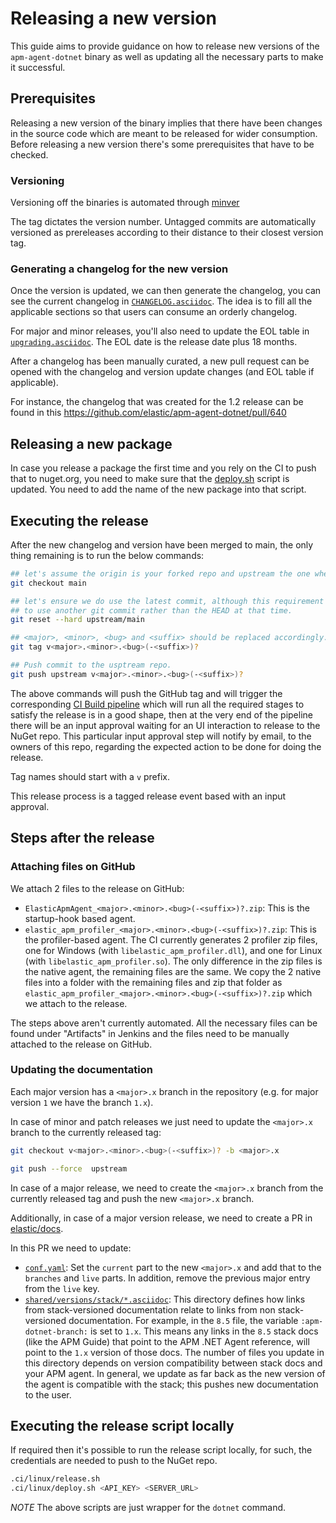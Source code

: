 # Releasing a new version

This guide aims to provide guidance on how to release new versions of the `apm-agent-dotnet` binary as well as updating all the necessary parts to make it successful.

## Prerequisites

Releasing a new version of the binary implies that there have been changes in the source code which are meant to be released for wider consumption. Before releasing a new version there's some prerequisites that have to be checked.

### Versioning

Versioning off the binaries is automated through [minver](https://github.com/adamralph/minver)

The tag dictates the version number. Untagged commits are automatically versioned as prereleases according to their distance to their closest version tag.

### Generating a changelog for the new version

Once the version is updated, we can then generate the changelog, you can see the current changelog in [`CHANGELOG.asciidoc`](CHANGELOG.asciidoc). The idea is to fill all the applicable sections so that users can consume an orderly changelog.

For major and minor releases, you'll also need to update the EOL table in [`upgrading.asciidoc`](docs/upgrading.asciidoc). The EOL date is the release date plus 18 months.

After a changelog has been manually curated, a new pull request can be opened with the changelog and version update changes (and EOL table if applicable).

For instance, the changelog that was created for the 1.2 release can be found in this https://github.com/elastic/apm-agent-dotnet/pull/640

## Releasing a new package

In case you release a package the first time and you rely on the CI to push that to nuget.org, you need to make sure that the [deploy.sh](https://github.com/elastic/apm-agent-dotnet/blob/main/.ci/linux/deploy.sh) script is updated. You need to add the name of the new package into that script.

## Executing the release

After the new changelog and version have been merged to main, the only thing remaining is to run the below commands:


 ```bash
 ## let's assume the origin is your forked repo and upstream the one where the releases are coming from.
 git checkout main

 ## let's ensure we do use the latest commit, although this requirement could be not necessary if it's required
 ## to use another git commit rather than the HEAD at that time.
 git reset --hard upstream/main

 ## <major>, <minor>, <bug> and <suffix> should be replaced accordingly. <suffix> is an optional one.
 git tag v<major>.<minor>.<bug>(-<suffix>)?

 ## Push commit to the usptream repo.
 git push upstream v<major>.<minor>.<bug>(-<suffix>)?
 ```

The above commands will push the GitHub tag and will trigger the corresponding [CI Build pipeline](Jenkinsfile) which will run all the required stages to satisfy the release is in a good shape, then at the very end of the pipeline there will be an input approval waiting for an UI interaction to release to the NuGet repo. This particular input approval step will notify by email, to the owners of this repo, regarding the expected action to be done for doing the release.

Tag names should start with a `v` prefix.

This release process is a tagged release event based with an input approval.

## Steps after the release 

### Attaching files on GitHub

We attach 2 files to the release on GitHub:
- `ElasticApmAgent_<major>.<minor>.<bug>(-<suffix>)?.zip`: This is the startup-hook based agent.
- `elastic_apm_profiler_<major>.<minor>.<bug>(-<suffix>)?.zip`: This is the profiler-based agent. The CI currently generates 2 profiler zip files, one for Windows (with `libelastic_apm_profiler.dll`), and one for Linux (with `libelastic_apm_profiler.so`). The only difference in the zip files is the native agent, the remaining files are the same. We copy the 2 native files into a folder with the remaining files and zip that folder as `elastic_apm_profiler_<major>.<minor>.<bug>(-<suffix>)?.zip` which we attach to the release.

The steps above aren't currently automated. All the necessary files can be found under "Artifacts" in Jenkins and the files need to be manually attached to the release on GitHub.

### Updating the documentation

Each major version has a `<major>.x` branch in the repository (e.g. for major version `1` we have the branch `1.x`).

In case of minor and patch releases we just need to update the `<major>.x` branch to the currently released tag:

 ```bash
git checkout v<major>.<minor>.<bug>(-<suffix>)? -b <major>.x

git push --force  upstream
 ```

In case of a major release, we need to create the `<major>.x` branch from the currently released tag and push the new `<major>.x` branch.

Additionally, in case of a major version release, we need to create a PR in [elastic/docs](https://github.com/elastic/docs).

In this PR we need to update:
- [`conf.yaml`](https://github.com/elastic/docs/blob/master/conf.yaml): Set the `current` part to the new `<major>.x` and add that to the `branches` and `live` parts. In addition, remove the previous major entry from the `live` key.
- [`shared/versions/stack/*.asciidoc`](https://github.com/elastic/docs/tree/master/shared/versions/stack): This directory defines how links from stack-versioned documentation relate to links from non stack-versioned documentation. For example, in the `8.5` file, the variable `:apm-dotnet-branch:` is set to `1.x`. This means any links in the `8.5` stack docs (like the APM Guide) that point to the APM .NET Agent reference, will point to the `1.x` version of those docs. The number of files you update in this directory depends on version compatibility between stack docs and your APM agent. In general, we update as far back as the new version of the agent is compatible with the stack; this pushes new documentation to the user.

## Executing the release script locally

If required then it's possible to run the release script locally, for such, the credentials are needed to push to the NuGet repo.

```bash
.ci/linux/release.sh
.ci/linux/deploy.sh <API_KEY> <SERVER_URL>
```

_NOTE_ The above scripts are just wrapper for the `dotnet` command.
